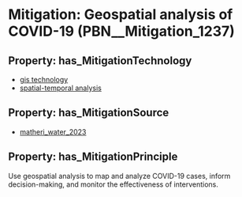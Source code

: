 # Mitigation: __Geospatial analysis of COVID-19__ (PBN__Mitigation_1237)

## Property: has_MitigationTechnology

* [gis technology](../Technology/PBN__Technology_3760)
* [spatial-temporal analysis](../Technology/PBN__Technology_3761)

## Property: has_MitigationSource

* [matheri_water_2023](../Article/PBN__Article_162)

## Property: has_MitigationPrinciple

Use geospatial analysis to map and analyze COVID-19 cases, inform decision-making, and monitor the effectiveness of interventions.

